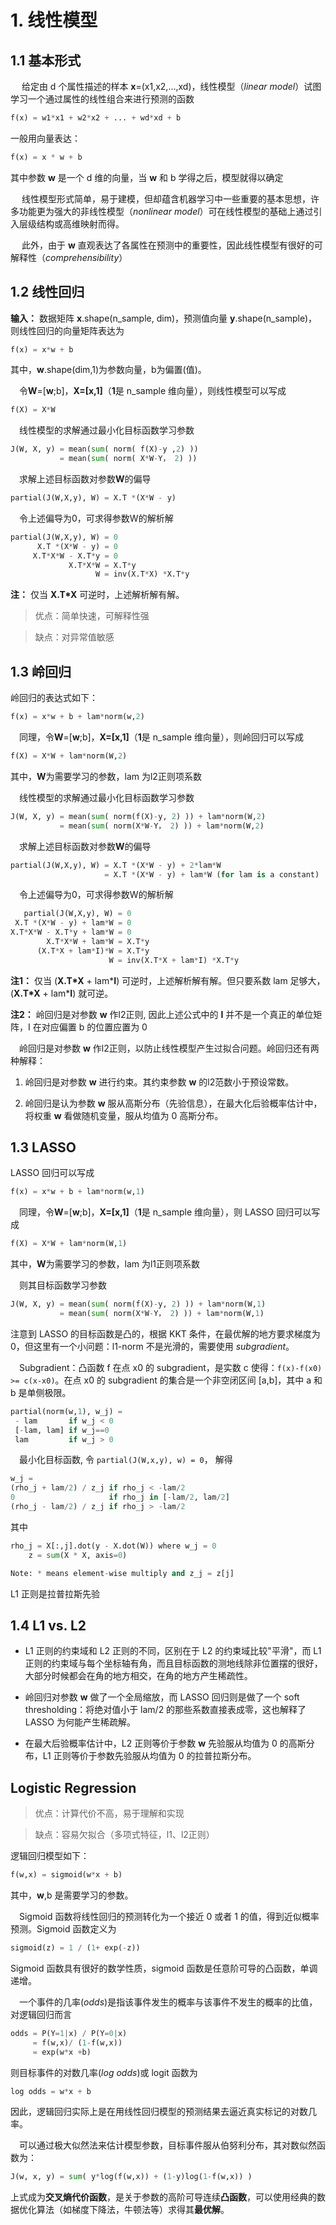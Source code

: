 # 1. 线性模型

## 1.1 基本形式

&emsp; 给定由 d 个属性描述的样本 **x**=(x1,x2,...,xd)，线性模型（*linear model*）试图学习一个通过属性的线性组合来进行预测的函数
```python
f(x) = w1*x1 + w2*x2 + ... + wd*xd + b
```

一般用向量表达：
```python
f(x) = x * w + b
```
其中参数 **w** 是一个 d 维的向量，当 **w** 和 b 学得之后，模型就得以确定

&emsp; 线性模型形式简单，易于建模，但却蕴含机器学习中一些重要的基本思想，许多功能更为强大的非线性模型（*nonlinear model*）可在线性模型的基础上通过引入层级结构或高维映射而得。

&emsp; 此外，由于 **w** 直观表达了各属性在预测中的重要性，因此线性模型有很好的可解释性（*comprehensibility*）

## 1.2 线性回归

**输入：** 数据矩阵 **x**.shape(n_sample, dim)，预测值向量 **y**.shape(n_sample)，则线性回归的向量矩阵表达为
```python
f(x) = x*w + b
```
其中，**w**.shape(dim,1)为参数向量，b为偏置(值)。

&emsp;令**W**=[**w**;b]，**X=[x,1]**（**1**是 n_sample 维向量），则线性模型可以写成
```python
f(X) = X*W
```

&emsp;线性模型的求解通过最小化目标函数学习参数
```python
J(W, X, y) = mean(sum( norm( f(X)-y ,2) ))
           = mean(sum( norm( X*W-Y， 2) ))
```

&emsp;求解上述目标函数对参数**W**的偏导
```python
partial(J(W,X,y), W) = X.T *(X*W - y)
```

&emsp;令上述偏导为0，可求得参数W的解析解
```python
partial(J(W,X,y), W) = 0
      X.T *(X*W - y) = 0
     X.T*X*W - X.T*y = 0
             X.T*X*W = X.T*y
                   W = inv(X.T*X) *X.T*y
```
**注：** 仅当 **X.T\*X** 可逆时，上述解析解有解。

> 优点：简单快速，可解释性强

> 缺点：对异常值敏感

## 1.3 岭回归

岭回归的表达式如下：
```python
f(x) = x*w + b + lam*norm(w,2)
```

&emsp;同理，令**W**=[**w**;b]，**X=[x,1]**（**1**是 n_sample 维向量），则岭回归可以写成
```python
f(X) = X*W + lam*norm(W,2)
```
其中，**W**为需要学习的参数，lam 为l2正则项系数

&emsp;线性模型的求解通过最小化目标函数学习参数
```python
J(W, X, y) = mean(sum( norm(f(X)-y, 2) )) + lam*norm(W,2)
           = mean(sum( norm(X*W-Y， 2) )) + lam*norm(W,2)
```

&emsp;求解上述目标函数对参数**W**的偏导
```python
partial(J(W,X,y), W) = X.T *(X*W - y) + 2*lam*W
                     = X.T *(X*W - y) + lam*W (for lam is a constant)
```

&emsp;令上述偏导为0，可求得参数W的解析解
```python
   partial(J(W,X,y), W) = 0
 X.T *(X*W - y) + lam*W = 0
X.T*X*W - X.T*y + lam*W = 0
        X.T*X*W + lam*W = X.T*y
      (X.T*X + lam*I)*W = X.T*y
                      W = inv(X.T*X + lam*I) *X.T*y
```
**注1：** 仅当 (**X.T\*X** + lam\***I**) 可逆时，上述解析解有解。但只要系数 lam 足够大，(**X.T\*X** + lam\***I**) 就可逆。

**注2：** 岭回归是对参数 **w** 作l2正则, 因此上述公式中的 **I** 并不是一个真正的单位矩阵，I 在对应偏置 b 的位置应置为 0

&emsp;岭回归是对参数 **w** 作l2正则，以防止线性模型产生过拟合问题。岭回归还有两种解释：

1. 岭回归是对参数 **w** 进行约束。其约束参数 **w** 的l2范数小于预设常数。

2. 岭回归是认为参数 **w** 服从高斯分布（先验信息），在最大化后验概率估计中，将权重 **w** 看做随机变量，服从均值为 0 高斯分布。

## 1.3 LASSO

LASSO 回归可以写成
```python
f(x) = x*w + b + lam*norm(w,1)
```
&emsp;同理，令**W**=[**w**;b]，**X=[x,1]**（**1**是 n_sample 维向量），则 LASSO 回归可以写成
```python
f(X) = X*W + lam*norm(W,1)
```
其中，**W**为需要学习的参数，lam 为l1正则项系数

&emsp;则其目标函数学习参数
```python
J(W, X, y) = mean(sum( norm(f(X)-y, 2) )) + lam*norm(W,1)
           = mean(sum( norm(X*W-Y， 2) )) + lam*norm(W,1)
```
注意到 LASSO 的目标函数是凸的，根据 KKT 条件，在最优解的地方要求梯度为0，但这里有一个小问题：l1-norm 不是光滑的，需要使用 *subgradient*。

&emsp;Subgradient：凸函数 f 在点 x0 的 subgradient，是实数 c 使得：`f(x)-f(x0) >= c(x-x0)`。在点 x0 的 subgradient 的集合是一个非空闭区间 [a,b]，其中 a 和 b 是单侧极限。
```python
partial(norm(w,1), w_j) = 
 - lam       if w_j < 0
 [-lam, lam] if w_j==0
 lam         if w_j > 0
```

&emsp;最小化目标函数, 令 `partial(J(W,x,y), w) = 0`， 解得
```python
w_j = 
(rho_j + lam/2) / z_j if rho_j < -lam/2
0                     if rho_j in [-lam/2, lam/2]
(rho_j - lam/2) / z_j if rho_j > -lam/2
```
其中
```python
rho_j = X[:,j].dot(y - X.dot(W)) where w_j = 0
    z = sum(X * X, axis=0)

Note: * means element-wise multiply and z_j = z[j]
```

L1 正则是拉普拉斯先验

## 1.4 L1 vs. L2

- L1 正则的约束域和 L2 正则的不同，区别在于 L2 的约束域比较"平滑"，而 L1 正则的约束域与每个坐标轴有角，而且目标函数的测地线除非位置摆的很好，大部分时候都会在角的地方相交，在角的地方产生稀疏性。

- 岭回归对参数 **w** 做了一个全局缩放，而 LASSO 回归则是做了一个 soft thresholding：将绝对值小于 lam/2 的那些系数直接表成零，这也解释了 LASSO 为何能产生稀疏解。

- 在最大后验概率估计中，L2 正则等价于参数 **w** 先验服从均值为 0 的高斯分布，L1 正则等价于参数先验服从均值为 0 的拉普拉斯分布。

## Logistic Regression

> 优点：计算代价不高，易于理解和实现

> 缺点：容易欠拟合（多项式特征，l1、l2正则）

逻辑回归模型如下：
```python
f(w,x) = sigmoid(w*x + b)
```
其中，**w**,b 是需要学习的参数。

&emsp;Sigmoid 函数将线性回归的预测转化为一个接近 0 或者 1 的值，得到近似概率预测。Sigmoid 函数定义为
```python
sigmoid(z) = 1 / (1+ exp(-z))
```
Sigmoid 函数具有很好的数学性质，sigmoid 函数是任意阶可导的凸函数，单调递增。

&emsp;一个事件的几率(*odds*)是指该事件发生的概率与该事件不发生的概率的比值，对逻辑回归而言
```python
odds = P(Y=1|x) / P(Y=0|x) 
     = f(w,x)/ (1-f(w,x))
     = exp(w*x +b)
```
则目标事件的对数几率(*log odds*)或 logit 函数为
```python
log odds = w*x + b
```
因此，逻辑回归实际上是在用线性回归模型的预测结果去逼近真实标记的对数几率。

&emsp;可以通过极大似然法来估计模型参数，目标事件服从伯努利分布，其对数似然函数为：
```python
J(w, x, y) = sum( y*log(f(w,x)) + (1-y)log(1-f(w,x)) )
```
上式成为**交叉熵代价函数**，是关于参数的高阶可导连续**凸函数**，可以使用经典的数据优化算法（如梯度下降法，牛顿法等）求得其**最优解**。